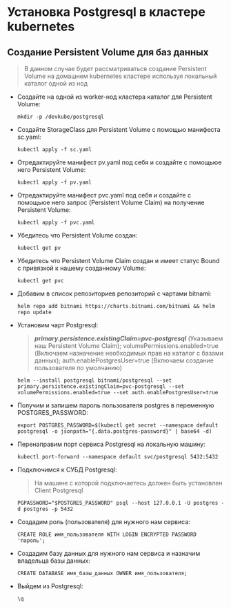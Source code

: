 Установка Postgresql в кластере kubernetes
=========

Создание Persistent Volume для баз данных
--------------
> В данном случае будет рассматриваться создание Persistent Volume на домашнем kubernetes кластере используя локальный каталог одной из нод

- Создайте на одной из worker-нод кластера каталог для Persistent Volume:

  ```
  mkdir -p /devkube/postgresql
  ```
- Создайте StorageClass для Persistent Volume с помощью манифеста sc.yaml:

  ```
  kubectl apply -f sc.yaml
  ```
- Отредактируйте манифест pv.yaml под себя и создайте с помощьюе него Persistent Volume: 

  ```
  kubectl apply -f pv.yaml
  ```
- Отредактируйте манифест pvc.yaml под себя и создайте с помощьюе него запрос (Persistent Volume Claim) на получение Persistent Volume:

  ```
  kubectl apply -f pvc.yaml
  ```
- Убедитесь что Persistent Volume создан:

  ```
  kubectl get pv
  ```
- Убедитесь что Persistent Volume Claim создан и имеет статус Bound с привязкой к нашему созданному Volume:

  ```
  kubectl get pvc
  ```
- Добавим в список репозиториев репозиторий с чартами bitnami:

  ```
  helm repo add bitnami https://charts.bitnami.com/bitnami && helm repo update
  ```
- Установим чарт Postgresql:
  > ***primary.persistence.existingClaim=pvc-postgresql*** (Указываем наш Persistent Volume Claim); volumePermissions.enabled=true (Включаем назначение необходимых прав на каталог с базами данных); auth.enablePostgresUser=true (Включаем создание пользователя по умолчанию)

  ```
  helm --install postgresql bitnami/postgresql --set primary.persistence.existingClaim=pvc-postgresql --set volumePermissions.enabled=true --set auth.enablePostgresUser=true
  ```
- Получим и запишем пароль пользователя postgres в переменную POSTGRES_PASSWORD:

  ```
  export POSTGRES_PASSWORD=$(kubectl get secret --namespace default postgresql -o jsonpath="{.data.postgres-password}" | base64 -d)
  ```
- Перенаправим порт сервиса Postgresql на локальную машину:

  ```
  kubectl port-forward --namespace default svc/postgresql 5432:5432
  ```
- Подключимся к СУБД Postgresql:
  > На машине с которой подключаетесь должен быть установлен Client Postgresql

  ```
  PGPASSWORD="$POSTGRES_PASSWORD" psql --host 127.0.0.1 -U postgres -d postgres -p 5432
  ```
- Создадим роль (пользователя) для нужного нам сервиса:

  ```
  CREATE ROLE имя_пользователя WITH LOGIN ENCRYPTED PASSWORD 'пароль';
  ```
- Создадим базу данных для нужного нам сервиса и назначим владельца базы данных:

  ```
  CREATE DATABASE имя_базы_данных OWNER имя_пользователя;
  ```
- Выйдем из Postgresql:

  ```
  \q
  ```